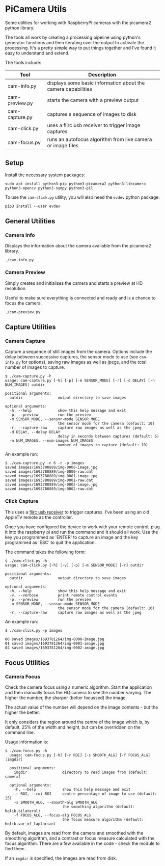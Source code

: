 # PiCamera Utils

Some utilities for working with RaspberryPi cameras with the picamera2 python library.

The tools all work by creating a processing pipeline using python's generator functions and then
iterating over the output to activate the processing. It's a pretty simple way to put things 
together and I've found it easy to understand and extend.

The tools include:

|  Tool          | Description                                                   |
| -------------- | ------------------------------------------------------------- |
| cam-info.py    | displays some basic information about the camera capabilities |
| cam-preview.py | starts the camera with a preview output                       |
| cam-capture.py | captures a sequence of images to disk                         |
| cam-click.py   | uses a flirc usb receiver to trigger image captures           |
| cam-focus.py   | runs an autofocus algorithm from live camera or image files   |

## Setup

Install the necessary system packages:

    sudo apt install python3-pip python3-picamera2 python3-libcamera python3-opencv python3-numpy python3-pil

To use the `cam-click.py` utility, you will also need the `evdev` python package:

    pip3 install --user evdev

## General Utilities

### Camera Info

Displays the information about the camera available from the picamera2 library.

    ./cam-info.py

### Camera Preview

Simply creates and initialises the camera and starts a preview at HD resolution. 

Useful to make sure everything is connected and ready and is a chance to focus the camera.

    ./cam-preview.py

## Capture Utilities

### Camera Capture

Capture a sequence of still images from the camera. Options include the delay between successive captures,
the sensor mode to use (see `cam-info.py` for options), saving raw images as well as jpegs, and the
total number of images to capture.

    $ ./cam-capture.py -h
    usage: cam-capture.py [-h] [-p] [-m SENSOR_MODE] [-r] [-d DELAY] [-n NUM_IMAGES] outdir
    
    positional arguments:
      outdir                output directory to save images
      
    optional arguments:
      -h, --help            show this help message and exit
      -p, --preview         run the preview
      -m SENSOR_MODE, --sensor-mode SENSOR_MODE
                            the sensor mode for the camera (default: 10)
      -r, --capture-raw     capture raw images as well as the jpeg
      -d DELAY, --delay DELAY
                            delay in seconds between captures (default: 5)
      -n NUM_IMAGES, --num-images NUM_IMAGES
                            number of images to capture (default: 10)

An example run:

    $ ./cam-capture.py -n 6 -r -p images
    saved images/1693780889/img-0000-image.jpg
    saved images/1693780889/img-0000-raw.dat
    saved images/1693780889/img-0001-image.jpg
    saved images/1693780889/img-0001-raw.dat
    saved images/1693780889/img-0002-image.jpg
    saved images/1693780889/img-0002-raw.dat

### Click Capture

This uses a [flirc usb receiver](https://flirc.tv/products/flirc-usb-receiver?variant=43513067569384) to 
trigger captures. I've been using an old AppleTV remote as the controller.

Once you have configured the device to work with your remote control, plug it into the raspberry pi
and run the command and it should all work. Use the key you programmed as 'ENTER' to capture an
image and the key programmed as 'ESC' to quit the application.

The command takes the following form:

    $ ./cam-click.py -h
    usage: cam-click.py [-h] [-v] [-p] [-m SENSOR_MODE] [-r] outdir
    
    positional arguments:
      outdir                output directory to save images
      
    optional arguments:
      -h, --help            show this help message and exit
      -v, --verbose         print remote control events
      -p, --preview         run the preview
      -m SENSOR_MODE, --sensor-mode SENSOR_MODE
                            the sensor mode for the camera (default: 10)
      -r, --capture-raw     capture raw images as well as the jpeg

An example run:

    $ ./cam-click.py -p images
    
    00 saved images/1693781264/img-0000-image.jpg
    01 saved images/1693781264/img-0001-image.jpg
    02 saved images/1693781264/img-0002-image.jpg

## Focus Utilities

### Camera Focus

Check the camera focus using a numeric algorithm. Start the application and then manually focus the
HQ camera to see the number varying. The higher the number, the sharper (better focussed) the image.

The actual value of the number will depend on the image contents - but the higher the better.

It only considers the region around the centre of the image which is, by default, 25% of the width and height,
but can be overridden on the command line.

Usage information is:

    $ ./cam-focus.py -h
      usage: cam-focus.py [-h] [-r ROI] [-s SMOOTH_ALG] [-f FOCUS_ALG] [imgdir]
      
      positional arguments:
        imgdir                directory to read images from (default: camera)
        
      optional arguments:
        -h, --help            show this help message and exit
        -r ROI, --roi ROI     centre percentage of image to use (default: 25)
        -s SMOOTH_ALG, --smooth-alg SMOOTH_ALG
                              the smoothing algorithm (default: hqlib.bilateral)
        -f FOCUS_ALG, --focus-alg FOCUS_ALG
                              the focus measure algorithm (default: hqlib.var_of_laplacian)

By default, images are read from the camera and smoothed with the smoothing algorithm, and a contrast or focus measure
calculated with the focus algorithm. There are a few available in the code - check the module to find them.

If an `imgdir` is specified, the images are read from disk.
